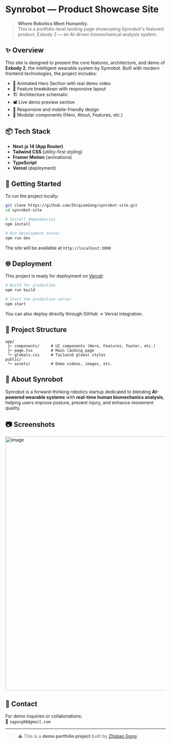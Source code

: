 # Synrobot — Product Showcase Site

> **Where Robotics Meet Humanity.**  
> This is a portfolio-level landing page showcasing Synrobot's featured product, Exbody 2 — an AI-driven biomechanical analysis system.

## ✨ Overview

This site is designed to present the core features, architecture, and demo of **Exbody 2**, the intelligent wearable system by Synrobot. Built with modern frontend technologies, the project includes:

- 🔧 Animated Hero Section with real demo video
- 🧠 Feature breakdown with responsive layout
- 🏗️ Architecture schematic
- 📽️ Live demo preview section
- 📱 Responsive and mobile-friendly design
- 🧩 Modular components (Hero, About, Features, etc.)

## 📦 Tech Stack

- **Next.js 14 (App Router)**
- **Tailwind CSS** (utility-first styling)
- **Framer Motion** (animations)
- **TypeScript**
- **Vercel** (deployment)

## 🚀 Getting Started

To run the project locally:

```bash
git clone https://github.com/ZhiqiaoGong/synrobot-site.git
cd synrobot-site

# Install dependencies
npm install

# Run development server
npm run dev
```

The site will be available at `http://localhost:3000`

## 🌐 Deployment

This project is ready for deployment on [Vercel](https://vercel.com):

```bash
# Build for production
npm run build

# Start the production server
npm start
```

You can also deploy directly through GitHub → Vercel integration.

## 📁 Project Structure

```
app/
 ├─ components/     # UI components (Hero, Features, Footer, etc.)
 ├─ page.tsx        # Main landing page
 └─ globals.css     # Tailwind global styles
public/
 └─ assets/         # Demo videos, images, etc.
```

## 🧠 About Synrobot

Synrobot is a forward-thinking robotics startup dedicated to blending **AI-powered wearable systems** with **real-time human biomechanics analysis**, helping users improve posture, prevent injury, and enhance movement quality.

## 📷 Screenshots

<img width="1470" height="798" alt="image" src="https://github.com/user-attachments/assets/7149e919-c82c-4e30-9c96-c993e4c92628" />


## 📩 Contact

For demo inquiries or collaborations:  
📧 `zqgong86@gmail.com`

---

> ⚠️ This is a **demo portfolio project** built by [Zhiqiao Gong](https://github.com/ZhiqiaoGong).

